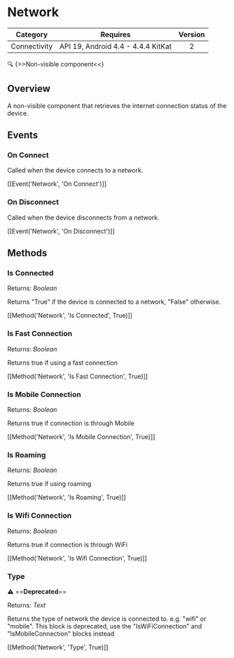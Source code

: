# Network

| Category | Requires | Version |
|:--------:|:-------:|:--------:|
|Connectivity|API 19, Android 4.4 - 4.4.4 KitKat|2|

:mag: {>>Non-visible component<<}

## Overview

A non-visible component that retrieves the internet connection status of the device.

## Events

### On Connect

Called when the device connects to a network.

[[Event('Network', 'On Connect')]]

### On Disconnect

Called when the device disconnects from a network.

[[Event('Network', 'On Disconnect')]]

## Methods

### Is Connected

<span class="chip chip-boolean">Returns: <i>Boolean</i></span> 

Returns "True" if the device is connected to a network, "False" otherwise.

[[Method('Network', 'Is Connected', True)]]

### Is Fast Connection

<span class="chip chip-boolean">Returns: <i>Boolean</i></span> 

Returns true if using a fast connection

[[Method('Network', 'Is Fast Connection', True)]]

### Is Mobile Connection

<span class="chip chip-boolean">Returns: <i>Boolean</i></span> 

Returns true if connection is through Mobile

[[Method('Network', 'Is Mobile Connection', True)]]

### Is Roaming

<span class="chip chip-boolean">Returns: <i>Boolean</i></span> 

Returns true if using roaming

[[Method('Network', 'Is Roaming', True)]]

### Is Wifi Connection

<span class="chip chip-boolean">Returns: <i>Boolean</i></span> 

Returns true if connection is through WiFi

[[Method('Network', 'Is Wifi Connection', True)]]

### Type

:warning: ==**Deprecated**==

<span class="chip chip-text">Returns: <i>Text</i></span> 

Returns the type of network the device is connected to. e.g. "wifi" or "mobile". This block is deprecated, use the "IsWiFiConnection" and "IsMobileConnection" blocks instead

[[Method('Network', 'Type', True)]]